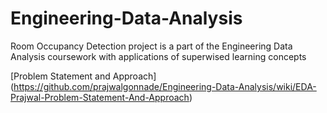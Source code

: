 # Engineering-Data-Analysis

Room Occupancy Detection project is a part of the Engineering Data Analysis coursework with applications of superwised learning concepts   
   
[Problem Statement and Approach] (https://github.com/prajwalgonnade/Engineering-Data-Analysis/wiki/EDA-Prajwal-Problem-Statement-And-Approach)
